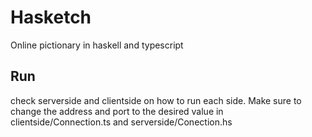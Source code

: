 # Hasketch
Online pictionary in haskell and typescript


## Run

check serverside and clientside on how to run each side. Make sure to change
the address and port to the desired value in clientside/Connection.ts and
serverside/Conection.hs
